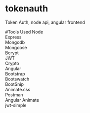 # tokenauth
Token Auth, node api, angular frontend

#Tools Used
Node <br />
Express <br />
Mongodb  <br />
Mongoose  <br />
Bcrypt <br />
JWT  <br />
Crypto  <br />
Angular <br />
Bootstrap <br />
Bootswatch <br />
BootSnip <br />
Animate.css <br />
Postman <br />
Angular Animate <br />
jwt-simple
